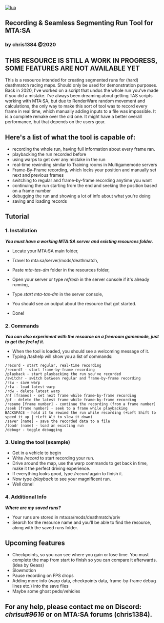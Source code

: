 <a href='https://lua.org' target="_blank"><img alt='lua' src='https://img.shields.io/badge/mom_i made it in lua-100000?style=plastic&logo=lua&logoColor=white&labelColor=5C5C5C&color=5E56FF'/></a>

## Recording & Seamless Segmenting Run Tool for MTA:SA
### by chris1384 @2020

## THIS RESOURCE IS STILL A WORK IN PROGRESS, SOME FEATURES ARE NOT AVAILABLE YET

This is a resource intended for creating segmented runs for (hard) deathmatch racing maps. Should only be used for demonstration purposes.
Back in 2020, I've worked on a script that undos the whole run you've made if you did a mistake. I've always been dreaming about getting TAS scripts working with MTA:SA, but due to RenderWare random movement and calculations, the only way to make this sort of tool was to record every frame in real time, which manually adding inputs to a file was impossible.
It is a complete remake over the old one. It might have a better overall performance, but that depends on the users gear.

## Here's a list of what the tool is capable of:
- recording the whole run, having full information about every frame ran.
- playbacking the run recorded before
- using warps to get over any mistake in the run
- real-time rewinding similar to Training rooms in Multigamemode servers
- Frame-By-Frame recording, which locks your position and manually set next and previous frames
- switching to regular and frame-by-frame recording anytime you want
- continuing the run starting from the end and seeking the position based on a frame number
- debugging the run and showing a lot of info about what you're doing
- saving and loading records

## Tutorial
### 1. Installation
***You must have a working MTA:SA server and existing resources folder.***
- Locate your MTA:SA main folder,
- Travel to mta:sa/server/mods/deathmatch,
- Paste *mta-tas-dm* folder in the resources folder,
- Open your server or type *refresh* in the server console if it's already running,
- Type *start mta-tas-dm* in the server console,
- You should see an output about the resource that got started.

- Done!

### 2. Commands
***You can also experiment with the resource on a freeroam gamemode, just to get the feel of it.***
- When the tool is loaded, you should see a welcoming message of it.
- Typing /tashelp will show you a list of commands:
```
/record - start regular, real-time recording
/recordf - start frame-by-frame recording
/playback - start playbacking the run you've recorded
/switchr - switch between regular and frame-by-frame recording
/rsw - save warp
/rlw - load latest warp
/rdw - delete latest warp
/nf [frames] - set next frame while frame-by-frame recording
/pf - delete the latest frame while frame-by-frame recording
/resume [frame number] - continue the recording (from a frame number)
/seek [frame number] - seek to a frame while playbacking
BACKSPACE - hold it to rewind the run while recording (+Left Shift to speed it up | +Left Alt to slow it down)
/saver [name] - save the recorded data to a file
/loadr [name] - load an existing run
/debugr - toggle debugging
```

### 3. Using the tool (example)
- Get in a vehicle to begin
- Write */record* to start recording your run.
- Drive around the map, use the warp commands to get back in time, make it the perfect driving experience.
- If everything looks good, type */record* again to finish it.
- Now type */playback* to see your magnificent run.
- Well done!

### 4. Additional Info
***Where are my saved runs?***
- Your runs are stored in mta:sa/mods/deathmatch/priv
- Search for the resource name and you'll be able to find the resource, along with the saved runs folder.

## Upcoming features
- Checkpoints, so you can see where you gain or lose time. You must complete the map from start to finish so you can compare it afterwards. (idea by Geass)
- Slowmotion
- Pause recording on FPS drops
- Adding more info (warp data, checkpoints data, frame-by-frame debug lines etc.) into the save files
- Maybe some ghost peds/vehicles

## For any help, please contact me on Discord: *chrisu#9616* or on MTA:SA forums (chris1384).
